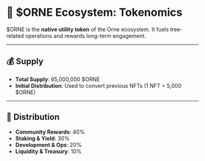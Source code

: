 # 🌱 $ORNE Ecosystem: Tokenomics

$ORNE is the **native utility token** of the Orne ecosystem. It fuels tree-related operations and rewards long-term engagement.

---

## 💰 Supply

- **Total Supply**: 65,000,000 $ORNE
- **Initial Distribution**: Used to convert previous NFTs (1 NFT = 5,000 $ORNE)

---

## 🧩 Distribution

- **Community Rewards**: 40%
- **Staking & Yield**: 30%
- **Development & Ops**: 20%
- **Liquidity & Treasury**: 10%